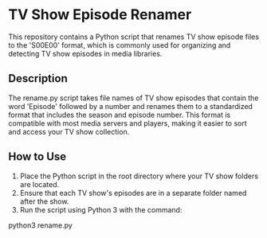 # TV Show Episode Renamer

This repository contains a Python script that renames TV show episode files to the 'S00E00' format, which is commonly used for organizing and detecting TV show episodes in media libraries.

## Description

The rename.py script takes file names of TV show episodes that contain the word 'Episode' followed by a number and renames them to a standardized format that includes the season and episode number. 
This format is compatible with most media servers and players, making it easier to sort and access your TV show collection.

## How to Use

1. Place the Python script in the root directory where your TV show folders are located.
2. Ensure that each TV show's episodes are in a separate folder named after the show.
3. Run the script using Python 3 with the command:

python3 rename.py
